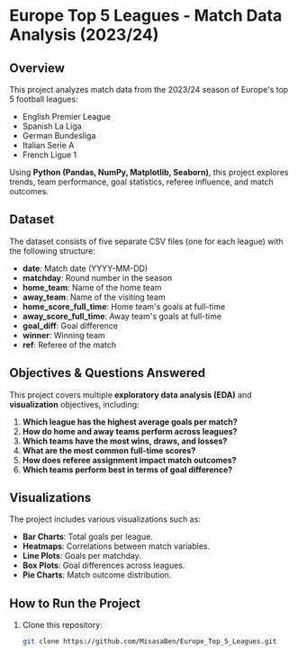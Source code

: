 # Europe Top 5 Leagues - Match Data Analysis (2023/24)

## Overview
This project analyzes match data from the 2023/24 season of Europe's top 5 football leagues:
- English Premier League
- Spanish La Liga
- German Bundesliga
- Italian Serie A
- French Ligue 1

Using **Python (Pandas, NumPy, Matplotlib, Seaborn)**, this project explores trends, team performance, goal statistics, referee influence, and match outcomes.

## Dataset
The dataset consists of five separate CSV files (one for each league) with the following structure:
- **date**: Match date (YYYY-MM-DD)
- **matchday**: Round number in the season
- **home_team**: Name of the home team
- **away_team**: Name of the visiting team
- **home_score_full_time**: Home team's goals at full-time
- **away_score_full_time**: Away team's goals at full-time
- **goal_diff**: Goal difference
- **winner**: Winning team
- **ref**: Referee of the match

## Objectives & Questions Answered
This project covers multiple **exploratory data analysis (EDA)** and **visualization** objectives, including:
1. **Which league has the highest average goals per match?**
2. **How do home and away teams perform across leagues?**
3. **Which teams have the most wins, draws, and losses?**
4. **What are the most common full-time scores?**
5. **How does referee assignment impact match outcomes?**
6. **Which teams perform best in terms of goal difference?**

## Visualizations
The project includes various visualizations such as:
- **Bar Charts**: Total goals per league.
- **Heatmaps**: Correlations between match variables.
- **Line Plots**: Goals per matchday.
- **Box Plots**: Goal differences across leagues.
- **Pie Charts**: Match outcome distribution.

## How to Run the Project
1. Clone this repository:
   ```bash
   git clone https://github.com/MisasaBen/Europe_Top_5_Leagues.git
